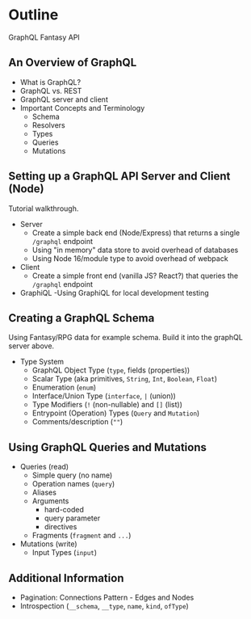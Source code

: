 # Outline

GraphQL Fantasy API

## An Overview of GraphQL

- What is GraphQL?
- GraphQL vs. REST
- GraphQL server and client
- Important Concepts and Terminology
  - Schema
  - Resolvers
  - Types
  - Queries
  - Mutations

## Setting up a GraphQL API Server and Client (Node)

Tutorial walkthrough.

- Server
  - Create a simple back end (Node/Express) that returns a single `/graphql` endpoint
  - Using "in memory" data store to avoid overhead of databases
  - Using Node 16/module type to avoid overhead of webpack
- Client
  - Create a simple front end (vanilla JS? React?) that queries the `/graphql` endpoint
- GraphiQL
  -Using GraphiQL for local development testing

## Creating a GraphQL Schema

Using Fantasy/RPG data for example schema. Build it into the graphQL server above.

- Type System
  - GraphQL Object Type (`type`, fields (properties))
  - Scalar Type (aka primitives, `String`, `Int`, `Boolean`, `Float`)
  - Enumeration (`enum`)
  - Interface/Union Type (`interface`, `|` (union))
  - Type Modifiers (`!` (non-nullable) and `[]` (list))
  - Entrypoint (Operation) Types (`Query` and `Mutation`)
  - Comments/description (`""`)

## Using GraphQL Queries and Mutations

- Queries (read)
  - Simple query (no name)
  - Operation names (`query`)
  - Aliases
  - Arguments
    - hard-coded
    - query parameter
    - directives
  - Fragments (`fragment` and `...`)
- Mutations (write)
  - Input Types (`input`)

## Additional Information

- Pagination: Connections Pattern - Edges and Nodes
- Introspection (`__schema`, `__type`, `name`, `kind`, `ofType`)
